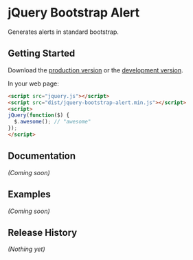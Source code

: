 # jQuery Bootstrap Alert

Generates alerts in standard bootstrap.

## Getting Started

Download the [production version][min] or the [development version][max].

[min]: https://raw.github.com/roudrik/jquery-jquery-bootstrap-alert/master/dist/jquery.jquery-bootstrap-alert.min.js
[max]: https://raw.github.com/roudrik/jquery-jquery-bootstrap-alert/master/dist/jquery.jquery-bootstrap-alert.js

In your web page:

```html
<script src="jquery.js"></script>
<script src="dist/jquery-bootstrap-alert.min.js"></script>
<script>
jQuery(function($) {
  $.awesome(); // "awesome"
});
</script>
```

## Documentation
_(Coming soon)_

## Examples
_(Coming soon)_

## Release History
_(Nothing yet)_
